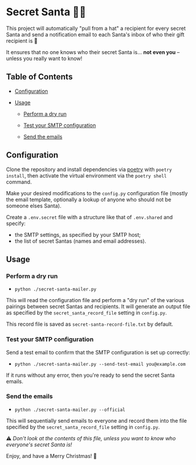 # Secret Santa 🎅🏻

This project will automatically "pull from a hat" a recipient for
every secret Santa and send a notification email to each Santa's inbox
of who their gift recipient is 🎁

It ensures that no one knows who their secret Santa is... **not even you** – unless you really want to know!

## Table of Contents

- [Configuration](#configuration)

- [Usage](#usage)

   - [Perform a dry run](#perform-a-dry-run)

   - [Test your SMTP configuration](#test-your-smtp-configuration)

   - [Send the emails](#send-the-emails)

## Configuration

Clone the repository and install dependencies via [poetry](https://python-poetry.org/docs/) with `poetry install`, then activate the virtual environment via the `poetry shell` command.

Make your desired modifications to the `config.py` configuration file (mostly the email template, optionally a lookup of anyone who should not be someone elses Santa).

Create a `.env.secret` file with a structure like that of `.env.shared` and specify:

-  the SMTP settings, as specified by your SMTP host;
-  the list of secret Santas (names and email addresses).

## Usage

### Perform a dry run

- `python ./secret-santa-mailer.py`

This will read the configuration file and perform a "dry run" of the various
pairings between secret Santas and recipients. It will generate an output file
as specified by the `secret_santa_record_file` setting in `config.py`.

This record file is saved as `secret-santa-record-file.txt` by default.

### Test your SMTP configuration

Send a test email to confirm that the SMTP configuration is set up correctly:

- `python ./secret-santa-mailer.py --send-test-email you@example.com`

If it runs without any error, then you're ready to send the secret Santa
emails.

### Send the emails

- `python ./secret-santa-mailer.py --official`

This will sequentially send emails to everyone and record them into the file specified
by the `secret_santa_record_file` setting in `config.py`.

⚠️ *Don't look at the contents of this file, unless you want to know who everyone's
secret Santa is!*

Enjoy, and have a Merry Christmas! 🎄